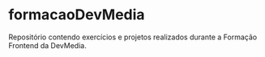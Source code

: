 # formacaoDevMedia
Repositório contendo exercícios e projetos realizados durante a Formação Frontend da DevMedia.
